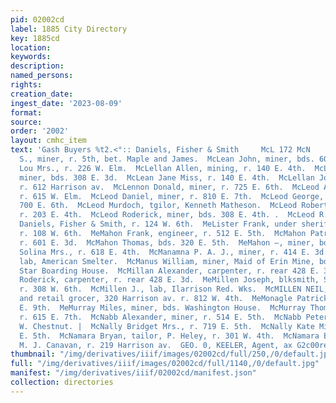 ```yaml
---
pid: 02002cd
label: 1885 City Directory
key: 1885cd
location: 
keywords: 
description: 
named_persons: 
rights: 
creation_date: 
ingest_date: '2023-08-09'
format: 
source: 
order: '2002'
layout: cmhc_item
text: 'Gash Buyers %t2.<°:: Daniels, Fisher & Smith     McL 172 McN     MeLean Donald
  S., miner, r. 5th, bet. Maple and James.  McLean John, miner, bds. 606 E. 6th.  McLean
  Lou Mrs., r. 226 W. Elm.  McLellan Allen, mining, r. 140 E. 4th.  McLellan Charles,
  miner, bds. 308 E. 3d.  McLean Jane Miss, r. 140 E. 4th.  McLellan John, carpenter,
  r. 612 Harrison av.  McLennon Donald, miner, r. 725 E. 6th.  McLeod Alex., miner,
  r. 615 W. Elm.  McLeod Daniel, miner, r. 810 E. 7th.  McLeod George, miner, bds.
  700 E. 6th.  McLeod Murdoch, tgilor, Kenneth Matheson.  McLeod Robert 8., machinist,
  r. 203 E. 4th.  McLeod Roderick, miner, bds. 308 E. 4th. .  McLeod R. F., bkkpr,
  Daniels, Fisher & Smith, r. 124 W. 6th.  MeLister Frank, under sheriff, Court House,
  r. 108 W. 6th.  MeMahon Frank, engineer, r. 512 E. 5th.  McMahon Patrick, miner,
  r. 601 E. 3d.  McMahon Thomas, bds. 320 E. 5th.  MeMahon —, miner, bds. 221 W. 2d.  MecManamee
  Solina Mrs., r. 618 E. 4th.  McManamna P. A. J., miner, r. 414 E. 3d.  McManus John,
  lab, American Smelter.  McManus William, miner, Maid of Erin Mine, bds. Morning’:
  Star Boarding House.  McMillan Alexander, carpenter, r. rear 428 E. 3d.  McMillan
  Roderick, carpenter, r. rear 428 E. 3d.  MeMillen Joseph, blksmith, Savage & McKenzie,
  r. 308 W. 6th.  McMillen J., lab, Ilarrison Red. Wks.  McMILLEN NEIL, wholesale
  and retail grocer, 320 Harrison av. r. 812 W. 4th.  MeMonagle Patrick, lab, r. 507
  E. 9th.  MeMurray Miles, miner, bds. Washington House.  McMurray Thomas, miner,
  r. 615 E. 7th.  McNabb Alexander, miner, r. 514 E. 5th.  McNabb Peter, lab, r. 231
  W. Chestnut. |  McNally Bridget Mrs., r. 719 E. 5th.  McNally Kate Miss, r. 719
  E. 5th.  McNamara Bryan, tailor, P. Heley, r. 301 W. 4th.  McNamara Edward, tailor,
  M. J. Canavan, r. 219 Harrison av.  GEO. 0, KEELER, Agent, ax G2c00re"edtraxy '
thumbnail: "/img/derivatives/iiif/images/02002cd/full/250,/0/default.jpg"
full: "/img/derivatives/iiif/images/02002cd/full/1140,/0/default.jpg"
manifest: "/img/derivatives/iiif/02002cd/manifest.json"
collection: directories
---
```

